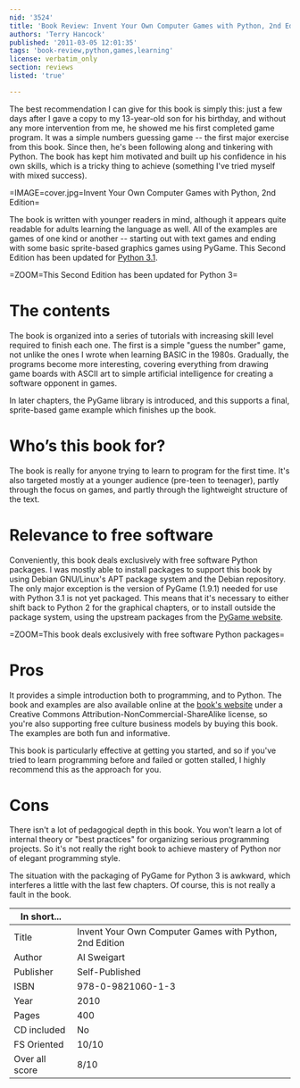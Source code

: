 ```yaml
---
nid: '3524'
title: 'Book Review: Invent Your Own Computer Games with Python, 2nd Edition by Al Sweigart'
authors: 'Terry Hancock'
published: '2011-03-05 12:01:35'
tags: 'book-review,python,games,learning'
license: verbatim_only
section: reviews
listed: 'true'

---
```

<!-- Review: Invent Your Own Computer Games with Python, 2nd Edition -->
<!-- by Al Sweigart -->

The best recommendation I can give for this book is simply this: just a few days after I gave a copy to my 13-year-old son for his birthday, and without any more intervention from me, he showed me his first completed game program. It was a simple numbers guessing game -- the first major exercise from this book. Since then, he's been following along and tinkering with Python. The book has kept him motivated and built up his confidence in his own skills, which is a tricky thing to achieve (something I've tried myself with mixed success).

=IMAGE=cover.jpg=Invent Your Own Computer Games with Python, 2nd Edition=

The book is written with younger readers in mind, although it appears quite readable for adults learning the language as well. All of the examples are games of one kind or another -- starting out with text games and ending with some basic sprite-based graphics games using PyGame. This Second Edition has been updated for [Python 3.1](http://www.python.org/download/releases/3.1.3/).

=ZOOM=This Second Edition has been updated for Python 3=

# The contents

The book is organized into a series of tutorials with increasing skill level required to finish each one. The first is a simple "guess the number" game, not unlike the ones I wrote when learning BASIC in the 1980s. Gradually, the programs become more interesting, covering everything from drawing game boards with ASCII art to simple artificial intelligence for creating a software opponent in games.

In later chapters, the PyGame library is introduced, and this supports a final, sprite-based game example which finishes up the book.

# Who’s this book for?

The book is really for anyone trying to learn to program for the first time. It's also targeted mostly at a younger audience (pre-teen to teenager), partly through the focus on games, and partly through the lightweight structure of the text.

# Relevance to free software

Conveniently, this book deals exclusively with free software Python packages. I was mostly able to install packages to support this book by using Debian GNU/Linux's APT package system and the Debian repository. The only major exception is the version of PyGame (1.9.1) needed for use with Python 3.1 is not yet packaged. This means that it's necessary to either shift back to Python 2 for the graphical chapters, or to install outside the package system, using the upstream packages from the [PyGame website](http://www.pygame.org).

=ZOOM=This book deals exclusively with free software Python packages=


# Pros

It provides a simple introduction both to programming, and to Python. The book and examples are also available online at the [book's website](http://inventwithpython.com) under a Creative Commons Attribution-NonCommercial-ShareAlike license, so you're also supporting free culture business models by buying this book. The examples are both fun and informative.

This book is particularly effective at getting you started, and so if you've tried to learn programming before and failed or gotten stalled, I highly recommend this as the approach for you.

# Cons

There isn't a lot of pedagogical depth in this book. You won't learn a lot of internal theory or "best practices" for organizing serious programming projects. So it's not really the right book to achieve mastery of Python nor of elegant programming style.

The situation with the packaging of PyGame for Python 3 is awkward, which interferes a little with the last few chapters. Of course, this is not really a fault in the book.

In short...     |   ` `
----------------|-------------
Title           |   Invent Your Own Computer Games with Python, 2nd Edition
Author          |   Al Sweigart
Publisher       |   Self-Published
ISBN            |   978-0-9821060-1-3
Year            |   2010
Pages           |   400
CD included     |   No
FS Oriented     |   10/10
Over all score  |   8/10

